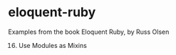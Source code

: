 eloquent-ruby
=============

Examples from the book Eloquent Ruby, by Russ Olsen



16. Use Modules as Mixins
